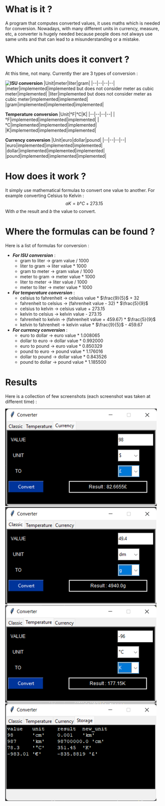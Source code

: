 # What is it ?

A program that computes converted values, it uses maths which is needed for conversion. Nowadays, with many different units in currency, measure, etc, a converter is hugely needed because people does not always use same units and that can lead to a misunderstanding or a mistake.

# Which units does it convert ?

At this time, not many.
Currently ther are 3 types of conversion :</br>

**![ISU](https://en.wikipedia.org/wiki/International_System_of_Units) conversion**
|Unit|meter|liter|gram|
|--|--|--|--|
|meter|implemented|implemented but does not consider meter as cubic meter|implemented|
|liter|implemented but does not consider meter as cubic meter|implemented|implemented|
|gram|implemented|implemented|implemented|

**Temperature conversion**
|Unit|°F|°C|K|
|--|--|--|--|
|°F|implemented|implemented|implemented|
|°C|implemented|implemented|implemented|
|K|implemented|implemented|implemented|

**Currency conversion**
|Unit|euro|dollar|pound|
|--|--|--|--|
|euro|implemented|implemented|implemented|
|dollar|implemented|implemented|implemented|
|pound|implemented|implemented|implemented|

# How does it work ?

It simply use mathematical formulas to convert one value to another. For example converting Celsius to Kelvin :
$$aK=b°C + 273.15$$
With $a$ the result and $b$ the value to convert.

# Where the formulas can be found ?

Here is a list of formulas for conversion :
- ***For ISU conversion*** :
    - gram to liter -> gram value / 1000
    - liter to gram -> liter value * 1000
    - gram to meter -> gram value / 1000
    - meter to gram -> meter value * 1000
    - liter to meter -> liter value / 1000
    - meter to liter -> meter value * 1000
- ***For temperature conversion*** :
    - celsius to fahrenheit -> celsius value * $\frac{9}{5}$ + 32
    - fahrenheit to celsius -> (fahrenheit value - 32) * $\frac{5}{9}$
    - celsius to kelvin -> celsius value + 273.15
    - kelvin to celsius -> kelvin value - 273.15
    - fahrenheit to kelvin -> (fahrenheit value + 459.67) * $\frac{5}{9}$
    - kelvin to fahrenheit -> kelvin value * $\frac{9}{5}$ - 459.67
- ***For currency conversion*** :
    - euro to dollar -> euro value * 1.008065
    - dollar to euro -> dollar value * 0.992000
    - euro to pound -> euro value * 0.850329
    - pound to euro -> pound value * 1.176016
    - dollar to pound -> dollar value * 0.843526
    - pound to dollar -> pound value * 1.185500

# Results

Here is a collection of few screenshots (each screenshot was taken at different time) :

![Currency conversion](/results/converter1.png)
![Classic conversion](/results/converter2.png)
![Temperature conversion](/results/converter3.png)
![Storage](/results/storage.png)
